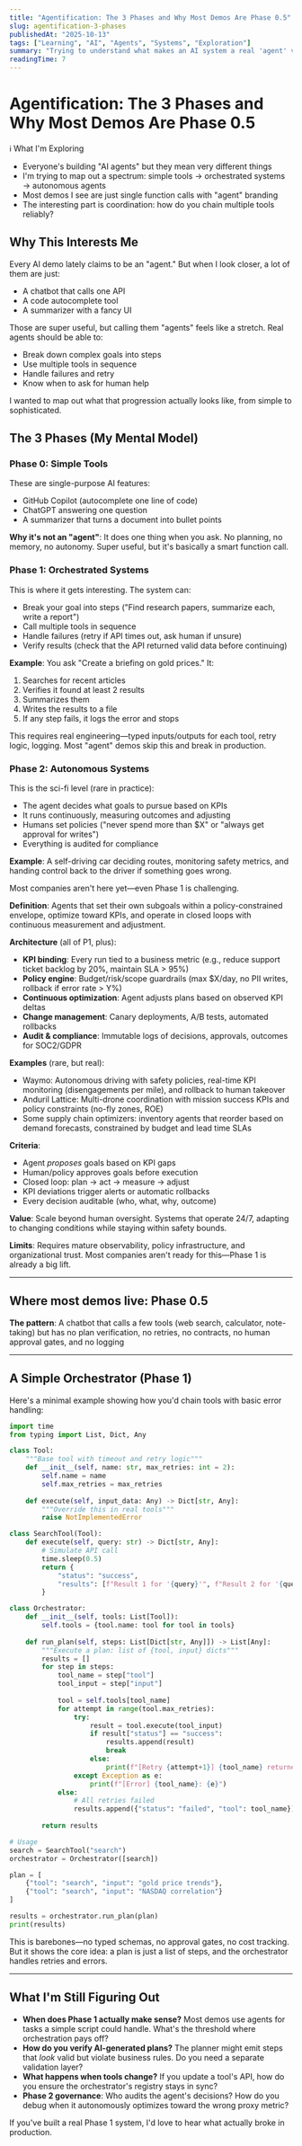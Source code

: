```yaml
---
title: "Agentification: The 3 Phases and Why Most Demos Are Phase 0.5"
slug: agentification-3-phases
publishedAt: "2025-10-13"
tags: ["Learning", "AI", "Agents", "Systems", "Exploration"]
summary: "Trying to understand what makes an AI system a real 'agent' vs. just a fancy API call."
readingTime: 7
---
```


# Agentification: The 3 Phases and Why Most Demos Are Phase 0.5

<div class="callout callout-info">
<div class="callout-header">
<span class="callout-icon">ℹ</span>
<span class="callout-title">What I'm Exploring</span>
</div>
<div class="callout-content">

- Everyone's building "AI agents" but they mean very different things
- I'm trying to map out a spectrum: simple tools → orchestrated systems → autonomous agents
- Most demos I see are just single function calls with "agent" branding
- The interesting part is coordination: how do you chain multiple tools reliably?

</div>
</div>

## Why This Interests Me

Every AI demo lately claims to be an "agent." But when I look closer, a lot of them are just:
- A chatbot that calls one API
- A code autocomplete tool
- A summarizer with a fancy UI

Those are super useful, but calling them "agents" feels like a stretch. Real agents should be able to:
- Break down complex goals into steps
- Use multiple tools in sequence
- Handle failures and retry
- Know when to ask for human help

I wanted to map out what that progression actually looks like, from simple to sophisticated.

## The 3 Phases (My Mental Model)

### Phase 0: Simple Tools

These are single-purpose AI features:
- GitHub Copilot (autocomplete one line of code)
- ChatGPT answering one question
- A summarizer that turns a document into bullet points

**Why it's not an "agent"**: It does one thing when you ask. No planning, no memory, no autonomy. Super useful, but it's basically a smart function call.

### Phase 1: Orchestrated Systems

This is where it gets interesting. The system can:
- Break your goal into steps ("Find research papers, summarize each, write a report")
- Call multiple tools in sequence
- Handle failures (retry if API times out, ask human if unsure)
- Verify results (check that the API returned valid data before continuing)

**Example**: You ask "Create a briefing on gold prices." It:
1. Searches for recent articles
2. Verifies it found at least 2 results
3. Summarizes them
4. Writes the results to a file
5. If any step fails, it logs the error and stops

This requires real engineering—typed inputs/outputs for each tool, retry logic, logging. Most "agent" demos skip this and break in production.

### Phase 2: Autonomous Systems

This is the sci-fi level (rare in practice):
- The agent decides what goals to pursue based on KPIs
- It runs continuously, measuring outcomes and adjusting
- Humans set policies ("never spend more than $X" or "always get approval for writes")
- Everything is audited for compliance

**Example**: A self-driving car deciding routes, monitoring safety metrics, and handing control back to the driver if something goes wrong.

Most companies aren't here yet—even Phase 1 is challenging.

**Definition**: Agents that set their own subgoals within a policy-constrained envelope, 
optimize toward KPIs, and operate in closed loops with continuous measurement and adjustment.

**Architecture** (all of P1, plus):
- **KPI binding**: Every run tied to a business metric (e.g., reduce support ticket backlog 
  by 20%, maintain SLA > 95%)
- **Policy engine**: Budget/risk/scope guardrails (max $X/day, no PII writes, rollback if 
  error rate > Y%)
- **Continuous optimization**: Agent adjusts plans based on observed KPI deltas
- **Change management**: Canary deployments, A/B tests, automated rollbacks
- **Audit & compliance**: Immutable logs of decisions, approvals, outcomes for SOC2/GDPR

**Examples** (rare, but real):
- Waymo: Autonomous driving with safety policies, real-time KPI monitoring (disengagements 
  per mile), and rollback to human takeover
- Anduril Lattice: Multi-drone coordination with mission success KPIs and policy constraints 
  (no-fly zones, ROE)
- Some supply chain optimizers: inventory agents that reorder based on demand forecasts, 
  constrained by budget and lead time SLAs

**Criteria**:
- Agent *proposes* goals based on KPI gaps
- Human/policy approves goals before execution
- Closed loop: plan → act → measure → adjust
- KPI deviations trigger alerts or automatic rollbacks
- Every decision auditable (who, what, why, outcome)

**Value**: Scale beyond human oversight. Systems that operate 24/7, adapting to changing 
conditions while staying within safety bounds.

**Limits**: Requires mature observability, policy infrastructure, and organizational trust. 
Most companies aren't ready for this—Phase 1 is already a big lift.

---

## Where most demos live: Phase 0.5

**The pattern**: A chatbot that calls a few tools (web search, calculator, note-taking) but 
has no plan verification, no retries, no contracts, no human approval gates, and no logging 

---

## A Simple Orchestrator (Phase 1)

Here's a minimal example showing how you'd chain tools with basic error handling:

```python
import time
from typing import List, Dict, Any

class Tool:
    """Base tool with timeout and retry logic"""
    def __init__(self, name: str, max_retries: int = 2):
        self.name = name
        self.max_retries = max_retries
    
    def execute(self, input_data: Any) -> Dict[str, Any]:
        """Override this in real tools"""
        raise NotImplementedError

class SearchTool(Tool):
    def execute(self, query: str) -> Dict[str, Any]:
        # Simulate API call
        time.sleep(0.5)
        return {
            "status": "success",
            "results": [f"Result 1 for '{query}'", f"Result 2 for '{query}'"]
        }

class Orchestrator:
    def __init__(self, tools: List[Tool]):
        self.tools = {tool.name: tool for tool in tools}
    
    def run_plan(self, steps: List[Dict[str, Any]]) -> List[Any]:
        """Execute a plan: list of {tool, input} dicts"""
        results = []
        for step in steps:
            tool_name = step["tool"]
            tool_input = step["input"]
            
            tool = self.tools[tool_name]
            for attempt in range(tool.max_retries):
                try:
                    result = tool.execute(tool_input)
                    if result["status"] == "success":
                        results.append(result)
                        break
                    else:
                        print(f"[Retry {attempt+1}] {tool_name} returned error")
                except Exception as e:
                    print(f"[Error] {tool_name}: {e}")
            else:
                # All retries failed
                results.append({"status": "failed", "tool": tool_name})
        
        return results

# Usage
search = SearchTool("search")
orchestrator = Orchestrator([search])

plan = [
    {"tool": "search", "input": "gold price trends"},
    {"tool": "search", "input": "NASDAQ correlation"}
]

results = orchestrator.run_plan(plan)
print(results)
```

This is barebones—no typed schemas, no approval gates, no cost tracking. But it shows the core idea: a plan is just a list of steps, and the orchestrator handles retries and errors.

---

## What I'm Still Figuring Out

- **When does Phase 1 actually make sense?** Most demos use agents for tasks a simple script could handle. What's the threshold where orchestration pays off?
- **How do you verify AI-generated plans?** The planner might emit steps that *look* valid but violate business rules. Do you need a separate validation layer?
- **What happens when tools change?** If you update a tool's API, how do you ensure the orchestrator's registry stays in sync?
- **Phase 2 governance**: Who audits the agent's decisions? How do you debug when it autonomously optimizes toward the wrong proxy metric?

If you've built a real Phase 1 system, I'd love to hear what actually broke in production.
